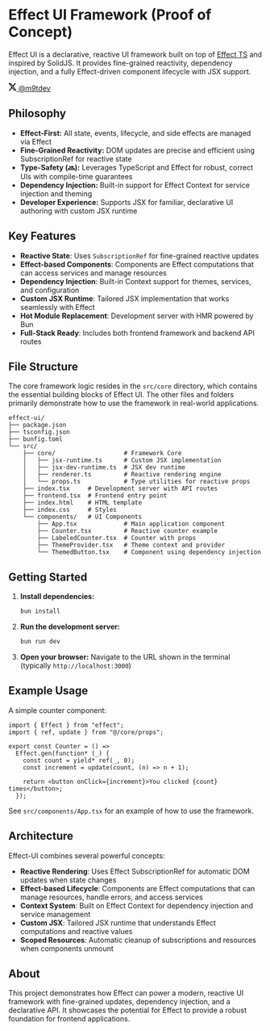 # Effect UI Framework (Proof of Concept)

Effect UI is a declarative, reactive UI framework built on top of [Effect TS](https://github.com/Effect-TS/effect) and inspired by SolidJS. It provides fine-grained reactivity, dependency injection, and a fully Effect-driven component lifecycle with JSX support.

<a href="https://x.com/m9tdev"><svg xmlns="http://www.w3.org/2000/svg" width="16" height="16" fill="#000" viewBox="0 0 16 16"><path d="M12.6.75h2.454l-5.36 6.142L16 15.25h-4.937l-3.867-5.07-4.425 5.07H.316l5.733-6.57L0 .75h5.063l3.495 4.633L12.601.75Zm-.86 13.028h1.36L4.323 2.145H2.865z"/></svg> @m9tdev</a>

## Philosophy

- **Effect-First:** All state, events, lifecycle, and side effects are managed via Effect
- **Fine-Grained Reactivity:** DOM updates are precise and efficient using SubscriptionRef for reactive state
- **Type-Safety (🔜):** Leverages TypeScript and Effect for robust, correct UIs with compile-time guarantees
- **Dependency Injection:** Built-in support for Effect Context for service injection and theming
- **Developer Experience:** Supports JSX for familiar, declarative UI authoring with custom JSX runtime

## Key Features

- **Reactive State**: Uses `SubscriptionRef` for fine-grained reactive updates
- **Effect-based Components**: Components are Effect computations that can access services and manage resources
- **Dependency Injection**: Built-in Context support for themes, services, and configuration
- **Custom JSX Runtime**: Tailored JSX implementation that works seamlessly with Effect
- **Hot Module Replacement**: Development server with HMR powered by Bun
- **Full-Stack Ready**: Includes both frontend framework and backend API routes

## File Structure

The core framework logic resides in the `src/core` directory, which contains the essential building blocks of Effect UI. The other files and folders primarily demonstrate how to use the framework in real-world applications.

```
effect-ui/
├── package.json
├── tsconfig.json
├── bunfig.toml
└── src/
    ├── core/                   # Framework Core
    │   ├── jsx-runtime.ts      # Custom JSX implementation
    │   ├── jsx-dev-runtime.ts  # JSX dev runtime
    │   ├── renderer.ts         # Reactive rendering engine
    │   └── props.ts            # Type utilities for reactive props
    ├── index.tsx     # Development server with API routes
    ├── frontend.tsx  # Frontend entry point
    ├── index.html    # HTML template
    ├── index.css     # Styles
    └── components/   # UI Components
        ├── App.tsx             # Main application component
        ├── Counter.tsx         # Reactive counter example
        ├── LabeledCounter.tsx  # Counter with props
        ├── ThemeProvider.tsx   # Theme context and provider
        └── ThemedButton.tsx    # Component using dependency injection
```

## Getting Started

1. **Install dependencies:**

   ```sh
   bun install
   ```

2. **Run the development server:**

   ```sh
   bun run dev
   ```

3. **Open your browser:**
   Navigate to the URL shown in the terminal (typically `http://localhost:3000`)

## Example Usage

A simple counter component:

```tsx
import { Effect } from "effect";
import { ref, update } from "@/core/props";

export const Counter = () =>
  Effect.gen(function* (_) {
    const count = yield* ref(_, 0);
    const increment = update(count, (n) => n + 1);

    return <button onClick={increment}>You clicked {count} times</button>;
  });
```

See `src/components/App.tsx` for an example of how to use the framework.

## Architecture

Effect-UI combines several powerful concepts:

- **Reactive Rendering**: Uses Effect SubscriptionRef for automatic DOM updates when state changes
- **Effect-based Lifecycle**: Components are Effect computations that can manage resources, handle errors, and access services
- **Context System**: Built on Effect Context for dependency injection and service management
- **Custom JSX**: Tailored JSX runtime that understands Effect computations and reactive values
- **Scoped Resources**: Automatic cleanup of subscriptions and resources when components unmount

## About

This project demonstrates how Effect can power a modern, reactive UI framework with fine-grained updates, dependency injection, and a declarative API. It showcases the potential for Effect to provide a robust foundation for frontend applications.
